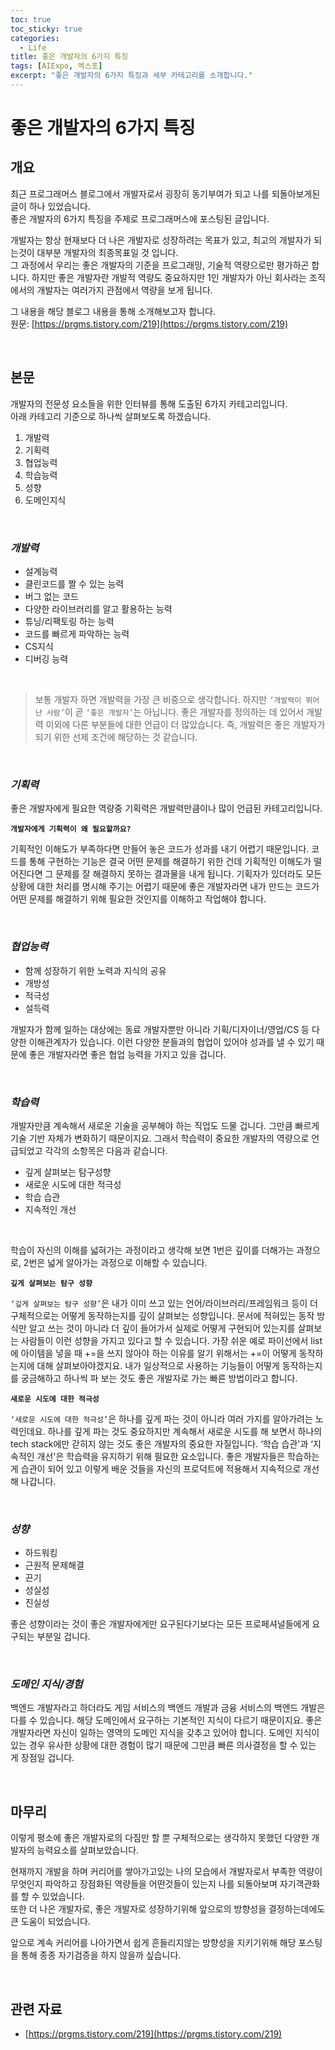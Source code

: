 ```yaml
---
toc: true
toc_sticky: true
categories:
  - Life
title: 좋은 개발자의 6가지 특징
tags: [AIExpo, 엑스포]
excerpt: "좋은 개발자의 6가지 특징과 세부 카테고리를 소개합니다."
---
```


# 좋은 개발자의 6가지 특징

## 개요

최근 프로그래머스 블로그에서 개발자로서 굉장히 동기부여가 되고 나를 되돌아보게된 글이 하나 있었습니다.  
좋은 개발자의 6가지 특징을 주제로 프로그래머스에 포스팅된 글입니다.

개발자는 항상 현재보다 더 나은 개발자로 성장하려는 목표가 있고, 최고의 개발자가 되는것이 대부분 개발자의 최종목표일 것 입니다.  
그 과정에서 우리는 좋은 개발자의 기준을 프로그래밍, 기술적 역량으로만 평가하곤 합니다. 하지만 좋은 개발자란 개발적 역량도 중요하지만 1인 개발자가 아닌 회사라는 조직에서의 개발자는 여러가지 관점에서 역량을 보게 됩니다.

그 내용을 해당 블로그 내용을 통해 소개해보고자 합니다.  
원문: [https://prgms.tistory.com/219](https://prgms.tistory.com/219)

<br>

## 본문

개발자의 전문성 요소들을 위한 인터뷰를 통해 도출된 6가지 카테고리입니다.  
아래 카테고리 기준으로 하나씩 살펴보도록 하겠습니다.

1. 개발력
2. 기획력
3. 협업능력
4. 학습능력
5. 성향
6. 도메인지식

<br>

### ***개발력***

- 설계능력
- 클린코드를 짤 수 있는 능력
- 버그 없는 코드
- 다양한 라이브러리를 알고 활용하는 능력
- 튜닝/리팩토링 하는 능력
- 코드를 빠르게 파악하는 능력
- CS지식
- 디버깅 능력

<br>

> 보통 개발자 하면 개발력을 가장 큰 비중으로 생각합니다. 하지만 `‘개발력이 뛰어난 사람’`이 곧 `‘좋은 개발자’`는 아닙니다. 좋은 개발자를 정의하는 데 있어서 개발력 이외에 다른 부분들에 대한 언급이 더 많았습니다. 즉, 개발력은 좋은 개발자가 되기 위한 선제 조건에 해당하는 것 같습니다. 

<br>

### ***기획력***

좋은 개발자에게 필요한 역량중 기획력은 개발력만큼이나 많이 언급된 카테고리입니다.  

**`개발자에게 기획력이 왜 필요할까요?`**

기획적인 이해도가 부족하다면 만들어 놓은 코드가 성과를 내기 어렵기 때문입니다. 코드를 통해 구현하는 기능은 결국 어떤 문제를 해결하기 위한 건데 기획적인 이해도가 떨어진다면 그 문제를 잘 해결하지 못하는 결과물을 내게 됩니다. 기획자가 있더라도 모든 상황에 대한 처리를 명시해 주기는 어렵기 때문에 좋은 개발자라면 내가 만드는 코드가 어떤 문제를 해결하기 위해 필요한 것인지를 이해하고 작업해야 합니다.

<br>

### ***협업능력***

- 함께 성장하기 위한 노력과 지식의 공유
- 개방성
- 적극성
- 설득력

개발자가 함께 일하는 대상에는 동료 개발자뿐만 아니라 기획/디자이너/영업/CS 등 다양한 이해관계자가 있습니다. 이런 다양한 분들과의 협업이 있어야 성과를 낼 수 있기 때문에 좋은 개발자라면 좋은 협업 능력을 가지고 있을 겁니다.

<br>

### ***학습력***

개발자만큼 계속해서 새로운 기술을 공부해야 하는 직업도 드물 겁니다. 그만큼 빠르게 기술 기반 자체가 변화하기 때문이지요. 그래서 학습력이 중요한 개발자의 역량으로 언급되었고 각각의 소항목은 다음과 같습니다.

- 깊게 살펴보는 탐구성향
- 새로운 시도에 대한 적극성
- 학습 습관
- 지속적인 개선

<br>

학습이 자신의 이해를 넓혀가는 과정이라고 생각해 보면 1번은 깊이를 더해가는 과정으로, 2번은 넓게 알아가는 과정으로 이해할 수 있습니다.

**`깊게 살펴보는 탐구 성향`**

`‘깊게 살펴보는 탐구 성향’`은 내가 이미 쓰고 있는 언어/라이브러리/프레임워크 등이 더 구체적으로는 어떻게 동작하는지를 깊이 살펴보는 성향입니다. 문서에 적혀있는 동작 방식만 알고 쓰는 것이 아니라 더 깊이 들어가서 실제로 어떻게 구현되어 있는지를 살펴보는 사람들이 이런 성향을 가지고 있다고 할 수 있습니다. 가장 쉬운 예로 파이선에서 list에 아이템을 넣을 때 +=을 쓰지 않아야 하는 이유를 알기 위해서는 +=이 어떻게 동작하는지에 대해 살펴보아야겠지요. 내가 일상적으로 사용하는 기능들이 어떻게 동작하는지를 궁금해하고 하나씩 파 보는 것도 좋은 개발자로 가는 빠른 방법이라고 합니다.

**`새로운 시도에 대한 적극성`**

`‘새로운 시도에 대한 적극성’`은 하나를 깊게 파는 것이 아니라 여러 가지를 알아가려는 노력인데요. 하나를 깊게 파는 것도 중요하지만 계속해서 새로운 시도를 해 보면서 하나의 tech stack에만 갇히지 않는 것도 좋은 개발자의 중요한 자질입니다.
‘학습 습관'과 ‘지속적인 개선'은 학습력을 유지하기 위해 필요한 요소입니다. 좋은 개발자들은 학습하는 게 습관이 되어 있고 이렇게 배운 것들을 자신의 프로덕트에 적용해서 지속적으로 개선해 나갑니다.

<br>

### ***성향***

- 하드워킹
- 근원적 문제해결
- 끈기
- 성실성
- 진실성

좋은 성향이라는 것이 좋은 개발자에게만 요구된다기보다는 모든 프로페셔널들에게 요구되는 부분일 겁니다.

<br>

### ***도메인 지식/경험***

백엔드 개발자라고 하더라도 게임 서비스의 백엔드 개발과 금융 서비스의 백엔드 개발은 다를 수 있습니다. 해당 도메인에서 요구하는 기본적인 지식이 다르기 때문이지요. 좋은 개발자라면 자신이 일하는 영역의 도메인 지식을 갖추고 있어야 합니다. 도메인 지식이 있는 경우 유사한 상황에 대한 경험이 많기 때문에 그만큼 빠른 의사결정을 할 수 있는 게 장점일 겁니다.

<br>

## 마무리

이렇게 평소에 좋은 개발자로의 다짐만 할 뿐 구체적으로는 생각하지 못했던 다양한 개발자의 능력요소를 살펴보았습니다. 

현재까지 개발을 하며 커리어를 쌓아가고있는 나의 모습에서 개발자로서 부족한 역량이 무엇인지 파악하고 장점화된 역량들을 어떤것들이 있는지 나를 되돌아보며 자기객관화를 할 수 있었습니다.  
또한 더 나은 개발자로, 좋은 개발자로 성장하기위해 앞으로의 방향성을 결정하는데에도 큰 도움이 되었습니다.

앞으로 계속 커리어를 나아가면서 쉽게 흔들리지않는 방향성을 지키기위해 해당 포스팅을 통해 종종 자기검증을 하지 않을까 싶습니다.


<br>

## 관련 자료

- [https://prgms.tistory.com/219](https://prgms.tistory.com/219)

